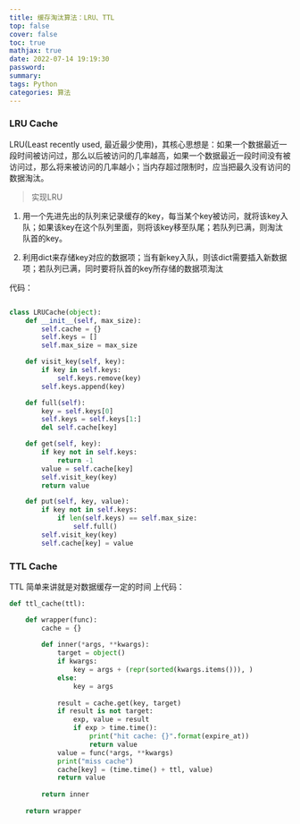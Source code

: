 ```yaml
---
title: 缓存淘汰算法：LRU、TTL
top: false
cover: false
toc: true
mathjax: true
date: 2022-07-14 19:19:30
password:
summary:
tags: Python
categories: 算法
---
```


### LRU Cache

LRU(Least recently used, 最近最少使用)，其核心思想是：如果一个数据最近一段时间被访问过，那么以后被访问的几率越高，如果一个数据最近一段时间没有被访问过，那么将来被访问的几率越小；当内存超过限制时，应当把最久没有访问的数据淘汰。

> 实现LRU

1. 用一个先进先出的队列来记录缓存的key，每当某个key被访问，就将该key入队；如果该key在这个队列里面，则将该key移至队尾；若队列已满，则淘汰队首的key。

2. 利用dict来存储key对应的数据项；当有新key入队，则该dict需要插入新数据项；若队列已满，同时要将队首的key所存储的数据项淘汰

代码：
```python

class LRUCache(object):
    def __init__(self, max_size):
        self.cache = {}
        self.keys = []
        self.max_size = max_size

    def visit_key(self, key):
        if key in self.keys:
            self.keys.remove(key)
        self.keys.append(key)

    def full(self):
        key = self.keys[0]
        self.keys = self.keys[1:]
        del self.cache[key]

    def get(self, key):
        if key not in self.keys:
            return -1
        value = self.cache[key]
        self.visit_key(key)
        return value

    def put(self, key, value):
        if key not in self.keys:
            if len(self.keys) == self.max_size:
                self.full()
        self.visit_key(key)
        self.cache[key] = value


```

### TTL Cache

TTL 简单来讲就是对数据缓存一定的时间
上代码：
```python
def ttl_cache(ttl):

    def wrapper(func):
        cache = {}
        
        def inner(*args, **kwargs):
            target = object()
            if kwargs:
                key = args + (repr(sorted(kwargs.items())), )
            else:
                key = args
            
            result = cache.get(key, target)
            if result is not target:
                exp, value = result
                if exp > time.time():
                    print("hit cache: {}".format(expire_at))
                    return value
            value = func(*args, **kwargs)
            print("miss cache")
            cache[key] = (time.time() + ttl, value)
            return value
            
        return inner
        
    return wrapper

```
